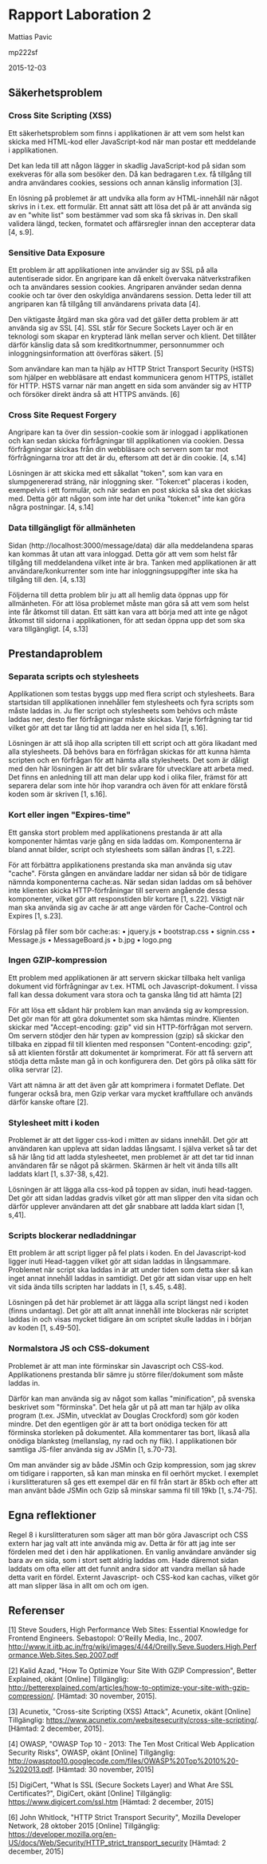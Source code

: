 # Rapport Laboration 2
Mattias Pavic

mp222sf

2015-12-03

## Säkerhetsproblem

### Cross Site Scripting (XSS)
Ett säkerhetsproblem som finns i applikationen är att vem som helst kan skicka med HTML-kod eller JavaScript-kod när man postar ett meddelande i applikationen. 

Det kan leda till att någon lägger in skadlig JavaScript-kod på sidan som exekveras för alla som besöker den. Då kan bedragaren t.ex. få tillgång till andra användares cookies, sessions och annan känslig information [3].

En lösning på problemet är att undvika alla form av HTML-innehåll när något skrivs in i t.ex. ett formulär. Ett annat sätt att lösa det på är att använda sig av en "white list" som bestämmer vad som ska få skrivas in. Den skall validera längd, tecken, formatet och affärsregler innan den accepterar data [4, s.9].


### Sensitive Data Exposure
Ett problem är att applikationen inte använder sig av SSL på alla autentiserade sidor. En angripare kan då enkelt övervaka nätverkstrafiken och ta användares session cookies. Angriparen använder sedan denna cookie och tar över den oskyldiga användarens session. Detta leder till att angriparen kan få tillgång till användarens privata data [4]. 

Den viktigaste åtgärd man ska göra vad det gäller detta problem är att använda sig av SSL [4]. 
SSL står för Secure Sockets Layer och är en teknologi som skapar en krypterad länk mellan server och klient. Det tillåter därför känslig data så som kreditkortnummer, personnummer och inloggningsinformation att överföras säkert. [5]

Som användare kan man ta hjälp av HTTP Strict Transport Security (HSTS) som hjälper en webbläsare att endast kommunicera genom HTTPS, istället för HTTP. HSTS varnar när man angett en sida som använder sig av HTTP och försöker direkt ändra så att HTTPS används. [6]


### Cross Site Request Forgery
Angripare kan ta över din session-cookie som är inloggad i applikationen och kan sedan skicka förfrågningar till applikationen via cookien. Dessa förfrågningar skickas från din webbläsare och servern som tar mot förfrågningarna tror att det är du, eftersom att det är din cookie. [4, s.14]

Lösningen är att skicka med ett såkallat "token", som kan vara en slumpgenererad sträng, när inloggning sker. "Token:et" placeras i koden, exempelvis i ett formulär, och när sedan en post skicka så ska det skickas med. Detta gör att någon som inte har det unika "token:et" inte kan göra några postningar. [4, s.14]


### Data tillgängligt för allmänheten
Sidan (http://localhost:3000/message/data) där alla meddelandena sparas kan kommas åt utan att vara inloggad. Detta gör att vem som helst får tillgång till meddelandena vilket inte är bra. Tanken med applikationen är att användare/konkurrenter som inte har inloggningsuppgifter inte ska ha tillgång till den. [4, s.13]

Följderna till detta problem blir ju att all hemlig data öppnas upp för allmänheten. För att lösa problemet måste man göra så att vem som helst inte får åtkomst till datan. Ett sätt kan vara att börja med att inte ge något åtkomst till sidorna i applikationen, för att sedan öppna upp det som ska vara tillgängligt. [4, s.13]

 
## Prestandaproblem

### Separata scripts och stylesheets
Applikationen som testas byggs upp med flera script och stylesheets. Bara startsidan till applikationen innehåller fem stylesheets och fyra scripts som måste laddas in. Ju fler script och stylesheets som behövs och måste laddas ner, desto fler förfrågningar måste skickas. Varje förfrågning tar tid vilket gör att det tar lång tid att ladda ner en hel sida [1, s.16]. 

Lösningen är att slå ihop alla scripten till ett script och att göra likadant med alla stylesheets. Då behövs bara en förfrågan skickas för att kunna hämta scripten och en förfrågan för att hämta alla stylesheets. Det som är dåligt med den här lösningen är att det blir svårare för utvecklare att arbeta med. Det finns en anledning till att man delar upp kod i olika filer, främst för att separera delar som inte hör ihop varandra och även för att enklare förstå koden som är skriven [1, s.16].


### Kort eller ingen "Expires-time"
Ett ganska stort problem med applikationens prestanda är att alla komponenter hämtas varje gång en sida laddas om. Komponenterna är bland annat bilder, script och stylesheets som sällan ändras [1, s.22]. 

För att förbättra applikationens prestanda ska man använda sig utav "cache". Första gången en användare laddar ner sidan så bör de tidigare nämnda komponenterna cache:as. När sedan sidan laddas om så behöver inte klienten skicka HTTP-förfråningar till servern angående dessa komponenter, vilket gör att responstiden blir kortare [1, s.22]. Viktigt när man ska använda sig av cache är att ange värden för Cache-Control och Expires [1, s.23]. 

Förslag på filer som bör cache:as:
•	jquery.js
•	bootstrap.css
•	signin.css
•	Message.js
•	MessageBoard.js
•	b.jpg
•	logo.png


### Ingen GZIP-kompression
Ett problem med applikationen är att servern skickar tillbaka helt vanliga dokument vid förfrågningar av t.ex. HTML och Javascript-dokument. I vissa fall kan dessa dokument vara stora och ta ganska lång tid att hämta [2]

För att lösa ett sådant här problem kan man använda sig av kompression. Det gör man för att göra dokumentet som ska hämtas mindre. Klienten skickar med "Accept-encoding: gzip" vid sin HTTP-förfrågan mot servern. Om servern stödjer den här typen av kompression (gzip) så skickar den tillbaka en zippad fil till klienten med responsen "Content-encoding: gzip", så att klienten förstår att dokumentet är komprimerat. För att få servern att stödja detta måste man gå in och konfigurera den. Det görs på olika sätt för olika servrar [2]. 

Värt att nämna är att det även går att komprimera i formatet Deflate. Det fungerar också bra, men Gzip verkar vara mycket kraftfullare och används därför kanske oftare [2].


### Stylesheet mitt i koden
Problemet är att det ligger css-kod i mitten av sidans innehåll. Det gör att användaren kan uppleva att sidan laddas långsamt. I själva verket så tar det så här lång tid att ladda stylesheetet, men problemet är att det tar tid innan användaren får se något på skärmen. Skärmen är helt vit ända tills allt laddats klart [1, s.37-38, s,42].

Lösningen är att lägga alla css-kod på toppen av sidan, inuti head-taggen. Det gör att sidan laddas gradvis vilket gör att man slipper den vita sidan och därför upplever användaren att det går snabbare att ladda klart sidan [1, s,41].


### Scripts blockerar nedladdningar
Ett problem är att script ligger på fel plats i koden. En del Javascript-kod ligger inuti Head-taggen vilket gör att sidan laddas in långsammare. Problemet när script ska laddas in är att under tiden som detta sker så kan inget annat innehåll laddas in samtidigt. Det gör att sidan visar upp en helt vit sida ända tills scripten har laddats in [1, s.45, s.48].

Lösningen på det här problemet är att lägga alla script längst ned i koden (finns undantag). Det gör att allt annat innehåll inte blockeras när scriptet laddas in och visas mycket tidigare än om scriptet skulle laddas in i början av koden [1, s.49-50]. 


### Normalstora JS och CSS-dokument
Problemet är att man inte förminskar sin Javascript och CSS-kod. Applikationens prestanda blir sämre ju större filer/dokument som måste laddas in.

Därför kan man använda sig av något som kallas "minification", på svenska beskrivet som "förminska". Det hela går ut på att man tar hjälp av olika program (t.ex. JSMin, utvecklat av Douglas Crockford) som gör koden mindre. Det den egentligen gör är att ta bort onödiga tecken för att förminska storleken på dokumentet. Alla kommentarer tas bort, likaså alla onödiga blanksteg (mellanslag, ny rad och ny flik). I applikationen bör samtliga JS-filer använda sig av JSMin [1, s.70-73].

Om man använder sig av både JSMin och Gzip kompression, som jag skrev om tidigare i rapporten, så kan man minska en fil oerhört mycket. I exemplet i kurslitteraturen så ges ett exempel där en fil från start är 85kb och efter att man använt både JSMin och Gzip så minskar samma fil till 19kb [1, s.74-75].
 
## Egna reflektioner

Regel 8 i kurslitteraturen som säger att man bör göra Javascript och CSS extern har jag valt att inte använda mig av. Detta är för att jag inte ser fördelen med det i den här applikationen. En vanlig användare använder sig bara av en sida, som i stort sett aldrig laddas om. Hade däremot sidan laddats om ofta eller att det funnit andra sidor att vandra mellan så hade detta varit en fördel. Externt Javascript- och CSS-kod kan cachas, vilket gör att man slipper läsa in allt om och om igen.


 
## Referenser
[1] Steve Souders, High Performance Web Sites: Essential Knowledge for Frontend Engineers. Sebastopol: O'Reilly Media, Inc., 2007. http://www.it.iitb.ac.in/frg/wiki/images/4/44/Oreilly.Seve.Suoders.High.Performance.Web.Sites.Sep.2007.pdf

[2] Kalid Azad, "How To Optimize Your Site With GZIP Compression", Better Explained, okänt [Online] Tillgänglig: http://betterexplained.com/articles/how-to-optimize-your-site-with-gzip-compression/. [Hämtad: 30 november, 2015].

[3] Acunetix, "Cross-site Scripting (XSS) Attack", Acunetix, okänt [Online] Tillgänglig: https://www.acunetix.com/websitesecurity/cross-site-scripting/. [Hämtad: 2 december, 2015].

[4] OWASP, "OWASP Top 10 - 2013: The Ten Most Critical Web Application Security Risks", OWASP, okänt [Online] Tillgänglig: http://owasptop10.googlecode.com/files/OWASP%20Top%2010%20-%202013.pdf. [Hämtad: 30 november, 2015]

[5] DigiCert, "What Is SSL (Secure Sockets Layer) and What Are SSL Certificates?", DigiCert, okänt [Online] Tillgänglig: https://www.digicert.com/ssl.htm [Hämtad: 2 december, 2015]

[6] John Whitlock, "HTTP Strict Transport Security", Mozilla Developer Network, 28 oktober 2015 [Online] Tillgänglig: https://developer.mozilla.org/en-US/docs/Web/Security/HTTP_strict_transport_security [Hämtad: 2 december, 2015]
